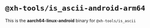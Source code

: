 # `@xh-tools/is_ascii-android-arm64`

This is the **aarch64-linux-android** binary for `@xh-tools/is_ascii`
